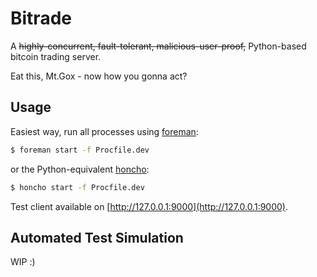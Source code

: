 # Bitrade

A ~~highly-concurrent, fault-tolerant, malicious-user-proof,~~ Python-based bitcoin trading server.

Eat this, Mt.Gox - now how you gonna act?

## Usage

Easiest way, run all processes using [foreman](https://github.com/ddollar/foreman):

```bash
$ foreman start -f Procfile.dev
```

or the Python-equivalent [honcho](https://github.com/nickstenning/honcho):

```bash
$ honcho start -f Procfile.dev
```

Test client available on [http://127.0.0.1:9000](http://127.0.0.1:9000).

## Automated Test Simulation

WIP :)
